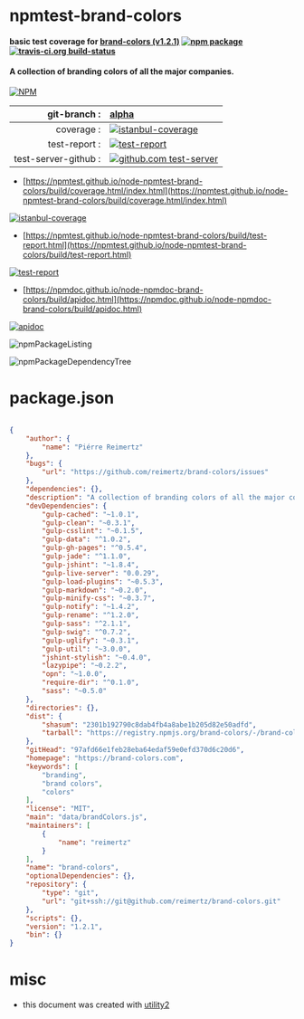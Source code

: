 # npmtest-brand-colors

#### basic test coverage for  [brand-colors (v1.2.1)](https://brand-colors.com)  [![npm package](https://img.shields.io/npm/v/npmtest-brand-colors.svg?style=flat-square)](https://www.npmjs.org/package/npmtest-brand-colors) [![travis-ci.org build-status](https://api.travis-ci.org/npmtest/node-npmtest-brand-colors.svg)](https://travis-ci.org/npmtest/node-npmtest-brand-colors)

#### A collection of branding colors of all the major companies.

[![NPM](https://nodei.co/npm/brand-colors.png?downloads=true&downloadRank=true&stars=true)](https://www.npmjs.com/package/brand-colors)

| git-branch : | [alpha](https://github.com/npmtest/node-npmtest-brand-colors/tree/alpha)|
|--:|:--|
| coverage : | [![istanbul-coverage](https://npmtest.github.io/node-npmtest-brand-colors/build/coverage.badge.svg)](https://npmtest.github.io/node-npmtest-brand-colors/build/coverage.html/index.html)|
| test-report : | [![test-report](https://npmtest.github.io/node-npmtest-brand-colors/build/test-report.badge.svg)](https://npmtest.github.io/node-npmtest-brand-colors/build/test-report.html)|
| test-server-github : | [![github.com test-server](https://npmtest.github.io/node-npmtest-brand-colors/GitHub-Mark-32px.png)](https://npmtest.github.io/node-npmtest-brand-colors/build/app/index.html) | | build-artifacts : | [![build-artifacts](https://npmtest.github.io/node-npmtest-brand-colors/glyphicons_144_folder_open.png)](https://github.com/npmtest/node-npmtest-brand-colors/tree/gh-pages/build)|

- [https://npmtest.github.io/node-npmtest-brand-colors/build/coverage.html/index.html](https://npmtest.github.io/node-npmtest-brand-colors/build/coverage.html/index.html)

[![istanbul-coverage](https://npmtest.github.io/node-npmtest-brand-colors/build/screenCapture.buildCi.browser.%252Ftmp%252Fbuild%252Fcoverage.lib.html.png)](https://npmtest.github.io/node-npmtest-brand-colors/build/coverage.html/index.html)

- [https://npmtest.github.io/node-npmtest-brand-colors/build/test-report.html](https://npmtest.github.io/node-npmtest-brand-colors/build/test-report.html)

[![test-report](https://npmtest.github.io/node-npmtest-brand-colors/build/screenCapture.buildCi.browser.%252Ftmp%252Fbuild%252Ftest-report.html.png)](https://npmtest.github.io/node-npmtest-brand-colors/build/test-report.html)

- [https://npmdoc.github.io/node-npmdoc-brand-colors/build/apidoc.html](https://npmdoc.github.io/node-npmdoc-brand-colors/build/apidoc.html)

[![apidoc](https://npmdoc.github.io/node-npmdoc-brand-colors/build/screenCapture.buildCi.browser.%252Ftmp%252Fbuild%252Fapidoc.html.png)](https://npmdoc.github.io/node-npmdoc-brand-colors/build/apidoc.html)

![npmPackageListing](https://npmtest.github.io/node-npmtest-brand-colors/build/screenCapture.npmPackageListing.svg)

![npmPackageDependencyTree](https://npmtest.github.io/node-npmtest-brand-colors/build/screenCapture.npmPackageDependencyTree.svg)



# package.json

```json

{
    "author": {
        "name": "Piérre Reimertz"
    },
    "bugs": {
        "url": "https://github.com/reimertz/brand-colors/issues"
    },
    "dependencies": {},
    "description": "A collection of branding colors of all the major companies.",
    "devDependencies": {
        "gulp-cached": "~1.0.1",
        "gulp-clean": "~0.3.1",
        "gulp-csslint": "~0.1.5",
        "gulp-data": "^1.0.2",
        "gulp-gh-pages": "^0.5.4",
        "gulp-jade": "^1.1.0",
        "gulp-jshint": "~1.8.4",
        "gulp-live-server": "0.0.29",
        "gulp-load-plugins": "~0.5.3",
        "gulp-markdown": "~0.2.0",
        "gulp-minify-css": "~0.3.7",
        "gulp-notify": "~1.4.2",
        "gulp-rename": "^1.2.0",
        "gulp-sass": "^2.1.1",
        "gulp-swig": "^0.7.2",
        "gulp-uglify": "~0.3.1",
        "gulp-util": "~3.0.0",
        "jshint-stylish": "~0.4.0",
        "lazypipe": "~0.2.2",
        "opn": "~1.0.0",
        "require-dir": "^0.1.0",
        "sass": "~0.5.0"
    },
    "directories": {},
    "dist": {
        "shasum": "2301b192790c8dab4fb4a8abe1b205d82e50adfd",
        "tarball": "https://registry.npmjs.org/brand-colors/-/brand-colors-1.2.1.tgz"
    },
    "gitHead": "97afd66e1feb28eba64edaf59e0efd370d6c20d6",
    "homepage": "https://brand-colors.com",
    "keywords": [
        "branding",
        "brand colors",
        "colors"
    ],
    "license": "MIT",
    "main": "data/brandColors.js",
    "maintainers": [
        {
            "name": "reimertz"
        }
    ],
    "name": "brand-colors",
    "optionalDependencies": {},
    "repository": {
        "type": "git",
        "url": "git+ssh://git@github.com/reimertz/brand-colors.git"
    },
    "scripts": {},
    "version": "1.2.1",
    "bin": {}
}
```



# misc
- this document was created with [utility2](https://github.com/kaizhu256/node-utility2)
